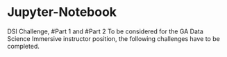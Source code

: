 # Jupyter-Notebook
DSI Challenge, #Part 1 and #Part 2
To be considered for the GA Data Science Immersive instructor position, the following challenges have to be completed.
